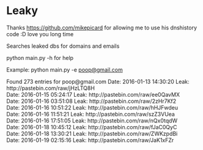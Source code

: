 # Leaky

Thanks https://github.com/mikepicard for allowing me to use his dnshistory code :D love you long time 

Searches leaked dbs for domains and emails

python main.py -h
for help

Example:
 python main.py -e poop@gmail.com

<span>
Found 273 entries for poop@gmail.com
Date: 2016-01-13 14:30:20  Leak: http://pastebin.com/raw/jHzLTQ8H <br>
Date: 2016-01-15 05:24:17  Leak: http://pastebin.com/raw/ee0QavMX <br>
Date: 2016-01-16 03:51:08  Leak: http://pastebin.com/raw/2zHr7Kf2 <br>
Date: 2016-01-16 10:51:22  Leak: http://pastebin.com/raw/hHJFwdeu <br>
Date: 2016-01-16 11:51:21  Leak: http://pastebin.com/raw/szZ3VUea <br>
Date: 2016-01-16 17:51:05  Leak: http://pastebin.com/raw/nQx0tqdW <br>
Date: 2016-01-18 10:45:12  Leak: http://pastebin.com/raw/fJaC0QyC <br>
Date: 2016-01-18 13:30:21  Leak: http://pastebin.com/raw/ZWKzpdBi <br>
Date: 2016-01-19 02:15:16  Leak: http://pastebin.com/raw/JaK1xFZr <br>
</span>



